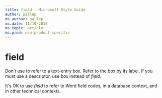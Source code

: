 ```yaml
---
title: field - Microsoft Style Guide
author: pallep
ms.author: pallep
ms.date: 11/19/2016
ms.topic: article
ms.prod: non-product-specific
---
```


# field

Don't use to refer to a text-entry box. Refer to the box by its label. If you must use a descriptor, use *box* instead of *field*. 

It's OK to use *field* to refer to Word field codes, in a database context, and in other technical contexts.
